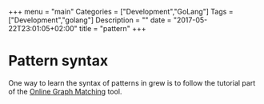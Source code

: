 +++
menu = "main"
Categories = ["Development","GoLang"]
Tags = ["Development","golang"]
Description = ""
date = "2017-05-22T23:01:05+02:00"
title = "pattern"
+++

# Pattern syntax

One way to learn the syntax of patterns in grew is to follow the tutorial part of the [Online Graph Matching](http://match.grew.fr) tool.